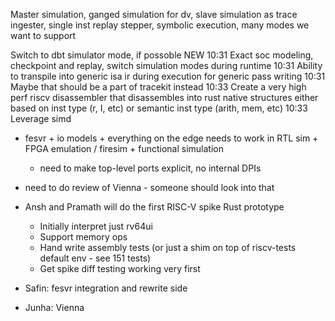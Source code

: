 Master simulation, ganged simulation for dv, slave simulation as trace ingester, single inst replay stepper, symbolic execution, many modes we want to support

Switch to dbt simulator mode, if possoble
NEW
10:31
Exact soc modeling, checkpoint and replay, switch simulation modes during runtime
10:31
Ability to transpile into generic isa ir during execution for generic pass writing
10:31
Maybe that should be a part of tracekit instead
10:33
Create a very high perf riscv disassembler that disassembles into rust native structures either based on inst type (r, I, etc) or semantic inst type (arith, mem, etc)
10:33
Leverage simd

- fesvr + io models + everything on the edge needs to work in RTL sim + FPGA emulation / firesim + functional simulation
  - need to make top-level ports explicit, no internal DPIs
- need to do review of Vienna - someone should look into that

- Ansh and Pramath will do the first RISC-V spike Rust prototype
  - Initially interpret just rv64ui
  - Support memory ops
  - Hand write assembly tests (or just a shim on top of riscv-tests default env - see 151 tests)
  - Get spike diff testing working very first
- Safin: fesvr integration and rewrite side
- Junha: Vienna
